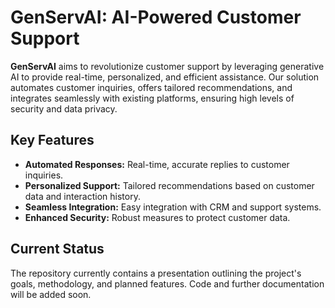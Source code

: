 # GenServAI: AI-Powered Customer Support

**GenServAI** aims to revolutionize customer support by leveraging generative AI to provide real-time, personalized, and efficient assistance. Our solution automates customer inquiries, offers tailored recommendations, and integrates seamlessly with existing platforms, ensuring high levels of security and data privacy.

## Key Features
- **Automated Responses:** Real-time, accurate replies to customer inquiries.
- **Personalized Support:** Tailored recommendations based on customer data and interaction history.
- **Seamless Integration:** Easy integration with CRM and support systems.
- **Enhanced Security:** Robust measures to protect customer data.

## Current Status
The repository currently contains a presentation outlining the project's goals, methodology, and planned features. Code and further documentation will be added soon.
